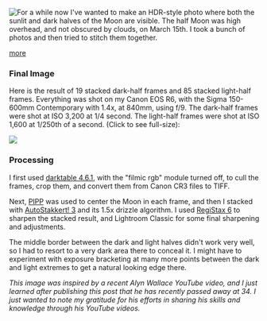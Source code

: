 
<!-- Copyright 2024 Phil Thompson. All Rights Reserved.  As noted in the License section of this repository's readme.md file, this file and its corresponding public HTML file, and all other articles, article files, and images, are distributed under traditional copyright.  The repository source code and other files are distributed under the MIT license. -->

[//]: # (gen-title: March 15th 2024 Moon)

[//]: # (gen-title-url: March-15th-2024-Moon)

[//]: # (gen-keywords: lunar, moon, astrophotography, astronomy, stacking, pipp, canon eos r6, autostakkert, registax, darktable, lightroom)

[//]: # (gen-description: My photo of the March 15th moon.)

[//]: # (gen-meta-end)

<a href="${THIS_ARTICLE}"><img style="float: left" class="width-resp-50-100" src="${SITE_ROOT_REL}/s/img/2024/2024-03-15-Moon-Stacked-Blended.jpg"/></a> For a while now I've wanted to make an HDR-style photo where both the sunlit and dark halves of the Moon are visible.  The half Moon was high overhead, and not obscured by clouds, on March 15th.  I took a bunch of photos and then tried to stitch them together.

[more](more://)

### Final Image

Here is the result of 19 stacked dark-half frames and 85 stacked light-half frames.  Everything was shot on my Canon EOS R6, with the Sigma 150-600mm Contemporary with 1.4x, at 840mm, using f/9.  The dark-half frames were shot at ISO 3,200 at 1/4 second.  The light-half frames were shot at ISO 1,600 at 1/250th of a second.  (Click to see full-size):

<p class="wrap-wider-child"><a target="_blank" href="${SITE_ROOT_REL}/s/img/2024/2024-03-15-Moon-Stacked-Blended.jpg"><img class="width-100 center-block" src="${SITE_ROOT_REL}/s/img/2024/2024-03-15-Moon-Stacked-Blended.jpg"/></a></p>

### Processing

I first used <a target="_blank" href="https://www.darktable.org/">darktable 4.6.1</a>, with the "filmic rgb" module turned off, to cull the frames, crop them, and convert them from Canon CR3 files to TIFF.

Next, <a target="_blank" href="https://web.archive.org/web/20220512133902/https://sites.google.com/site/astropipp/">PIPP</a> was used to center the Moon in each frame, and then I stacked with <a target="_blank" href="https://www.autostakkert.com/">AutoStakkert! 3</a> and its 1.5x drizzle algorithm.  I used <a target="_blank" href="https://www.astronomie.be/registax/">RegiStax 6</a> to sharpen the stacked result, and Lightroom Classic for some final sharpening and adjustments.

The middle border between the dark and light halves didn't work very well, so I had to resort to a very dark area there to conceal it.  I might have to experiment with exposure bracketing at many more points between the dark and light extremes to get a natural looking edge there.

*This image was inspired by a recent Alyn Wallace YouTube video, and I just learned after publishing this post that he has
recently passed away at 34.  I just wanted to note my gratitude for his efforts in sharing his skills and knowledge through
his YouTube videos.*
